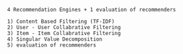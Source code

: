 	4 Recommendation Engines + 1 evaluation of recommenders
	
	1) Content Based Filtering (TF-IDF)
	2) User - User Collabrative Filtering
	3) Item - Item Collabrative Filtering
	4) Singular Value Decomposition 
	5) evaluation of recommenders
